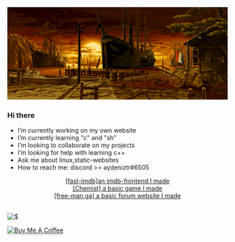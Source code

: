 <img src="https://github.com/Aydeniztr/Aydeniztr/blob/main/AF017CC3-71BB-47C6-AD3A-0DCCB9FF576A.gif?raw=true">

### Hi there

- I’m currently working on my own website
- I’m currently learning "c" and "sh"
- I’m looking to collaborate on my projects
- I’m looking for help with learning c++
- Ask me about linux,static-websites
- How to reach me: discord >> aydeniztr#6505

<center>
<a href="https://h7duukfoy2wx7e2d16ms3a.on.drv.tw/project.lounge/fast-imdb/"> [fast-imdb]an imdb-frontend I made<a/>
<br>
<a href="https://h7duukfoy2wx7e2d16ms3a.on.drv.tw/project.lounge/Chemist/"> [Chemist]  a basic game I made</a>
<br>
<a href="https://free-man.ga"> [free-man.ga]  a basic forum  website I made</a>

<br>
<br>
</center>

![$](https://github-readme-stats.vercel.app/api?username=Aydeniztr&hide_border=true&show_icons=true&theme=tokyonight)


<!--

**Aydeniztr/Aydeniztr** is a ✨ _special_ ✨ repository because its `README.md` (this file) appears on your GitHub profile.

Here are some ideas to get you started:
 

-->

 <a href="https://www.buymeacoffee.com/ahmetyaydem" target="_blank"><img src="https://www.buymeacoffee.com/assets/img/custom_images/orange_img.png" alt="Buy Me A Coffee" style="height: 41px !important;width: 174px !important;box-shadow: 0px 3px 2px 0px rgba(190, 190, 190, 0.5) !important;-webkit-box-shadow: 0px 3px 2px 0px rgba(190, 190, 190, 0.5) !important;" ></a>
